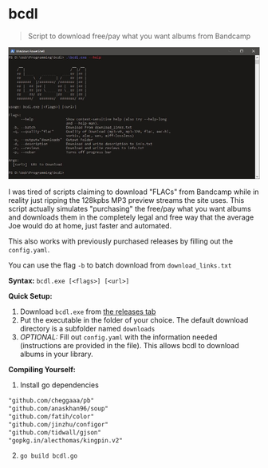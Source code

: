 # bcdl

> Script to download free/pay what you want albums from Bandcamp

![](sc.jpg)

I was tired of scripts claiming to download "FLACs" from Bandcamp while in reality just ripping the 128kpbs MP3 preview streams the site uses. This script actually simulates "purchasing" the free/pay what you want albums and downloads them in the completely legal and free way that the average Joe would do at home, just faster and automated.

This also works with previously purchased releases by filling out the `config.yaml`.

You can use the flag `-b` to batch download from `download_links.txt`

**Syntax:** `bcdl.exe [<flags>] [<url>]`

**Quick Setup:**

1. Download `bcdl.exe` from [the releases tab](https://github.com/daot/bcdl/releases/latest)
2. Put the executable in the folder of your choice. The default download directory is a subfolder named `downloads`
3. _OPTIONAL:_ Fill out `config.yaml` with the information needed (instructions are provided in the file). This allows bcdl to download albums in your library.

**Compiling Yourself:**

1. Install go dependencies

```
"github.com/cheggaaa/pb"
"github.com/anaskhan96/soup"
"github.com/fatih/color"
"github.com/jinzhu/configor"
"github.com/tidwall/gjson"
"gopkg.in/alecthomas/kingpin.v2"
```

2. `go build bcdl.go`
